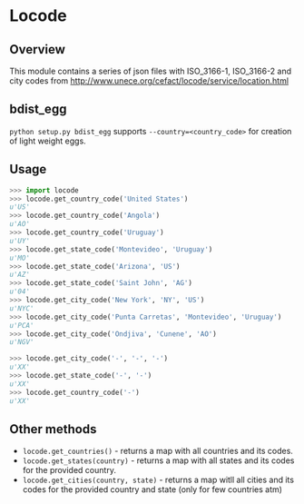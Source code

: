 # Locode

## Overview

This module contains a series of json files with ISO_3166-1, ISO_3166-2 and 
city codes from http://www.unece.org/cefact/locode/service/location.html

## bdist_egg

`python setup.py bdist_egg` supports `--country=<country_code>` for creation 
of light weight eggs.

## Usage

```python
>>> import locode
>>> locode.get_country_code('United States')
u'US'
>>> locode.get_country_code('Angola')
u'AO'
>>> locode.get_country_code('Uruguay')
u'UY'
>>> locode.get_state_code('Montevideo', 'Uruguay')
u'MO'
>>> locode.get_state_code('Arizona', 'US')
u'AZ'
>>> locode.get_state_code('Saint John', 'AG')
u'04'
>>> locode.get_city_code('New York', 'NY', 'US')
u'NYC'
>>> locode.get_city_code('Punta Carretas', 'Montevideo', 'Uruguay')
u'PCA'
>>> locode.get_city_code('Ondjiva', 'Cunene', 'AO')
u'NGV'
```

```python
>>> locode.get_city_code('-', '-', '-')
u'XX'
>>> locode.get_state_code('-', '-')
u'XX'
>>> locode.get_country_code('-')
u'XX'
```

## Other methods


- `locode.get_countries()` - returns a map with all countries and its codes.
- `locode.get_states(country)` - returns a map with all states and its codes for the provided country.
- `locode.get_cities(country, state)` - returns a map witll all cities and its codes for the provided country and state (only for few countries atm)
